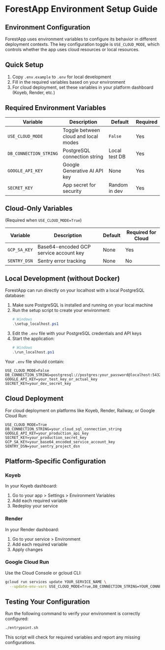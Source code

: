 # ForestApp Environment Setup Guide

## Environment Configuration

ForestApp uses environment variables to configure its behavior in different deployment contexts. 
The key configuration toggle is `USE_CLOUD_MODE`, which controls whether the app uses cloud resources or local resources.

## Quick Setup

1. Copy `.env.example` to `.env` for local development
2. Fill in the required variables based on your environment
3. For cloud deployment, set these variables in your platform dashboard (Koyeb, Render, etc.)

## Required Environment Variables

| Variable | Description | Default | Required |
|----------|-------------|---------|----------|
| `USE_CLOUD_MODE` | Toggle between cloud and local modes | `False` | Yes |
| `DB_CONNECTION_STRING` | PostgreSQL connection string | Local test DB | Yes |
| `GOOGLE_API_KEY` | Google Generative AI API key | None | Yes |
| `SECRET_KEY` | App secret for security | Random in dev | Yes |

## Cloud-Only Variables 
(Required when `USE_CLOUD_MODE=True`)

| Variable | Description | Default | Required for Cloud |
|----------|-------------|---------|----------|
| `GCP_SA_KEY` | Base64-encoded GCP service account key | None | Yes |
| `SENTRY_DSN` | Sentry error tracking | None | No |

## Local Development (without Docker)

ForestApp can run directly on your localhost with a local PostgreSQL database:

1. Make sure PostgreSQL is installed and running on your local machine
2. Run the setup script to create your environment:
   ```powershell
   # Windows
   .\setup_localhost.ps1
   ```
3. Edit the `.env` file with your PostgreSQL credentials and API keys
4. Start the application:
   ```powershell
   # Windows
   .\run_localhost.ps1
   ```

Your `.env` file should contain:
```
USE_CLOUD_MODE=False
DB_CONNECTION_STRING=postgresql://postgres:your_password@localhost:5432/postgres
GOOGLE_API_KEY=your_test_key_or_actual_key
SECRET_KEY=your_dev_secret_key
```

## Cloud Deployment

For cloud deployment on platforms like Koyeb, Render, Railway, or Google Cloud Run:
```
USE_CLOUD_MODE=True
DB_CONNECTION_STRING=your_cloud_sql_connection_string
GOOGLE_API_KEY=your_production_api_key
SECRET_KEY=your_production_secret_key
GCP_SA_KEY=your_base64_encoded_service_account_key
SENTRY_DSN=your_sentry_project_dsn
```

## Platform-Specific Configuration

### Koyeb

In your Koyeb dashboard:
1. Go to your app > Settings > Environment Variables
2. Add each required variable
3. Redeploy your service

### Render

In your Render dashboard:
1. Go to your service > Environment
2. Add each required variable
3. Apply changes

### Google Cloud Run

Use the Cloud Console or gcloud CLI:
```bash
gcloud run services update YOUR_SERVICE_NAME \
  --update-env-vars USE_CLOUD_MODE=True,DB_CONNECTION_STRING=YOUR_CONNECTION_STRING
```

## Testing Your Configuration

Run the following command to verify your environment is correctly configured:
```bash
./entrypoint.sh
```

This script will check for required variables and report any missing configurations.
